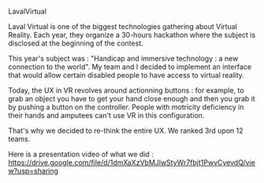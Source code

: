 LavalVirtual

Laval Virtual is one of the biggest technologies gathering about Virtual Reality.
Each year, they organize a 30-hours hackathon where the subject is disclosed at the beginning of the contest.

This year's subject was : "Handicap and immersive technology : a new connection to the world".
My team and I decided to implement an interface that would allow certain disabled people to have access to virtual reality.

Today, the UX in VR revolves around actionning buttons : for example, to grab an object you have to get your hand
close enough and then you grab it by pushing a button on the controller.
People with motricity deficiency in their hands and amputees can't use VR in this configuration.

That's why we decided to re-think the entire UX. We ranked 3rd upon 12 teams.

Here is a presentation video of what we did : https://drive.google.com/file/d/1dmXaXzVbMJlwStyWr7fbjt1PwvCyevdQ/view?usp=sharing